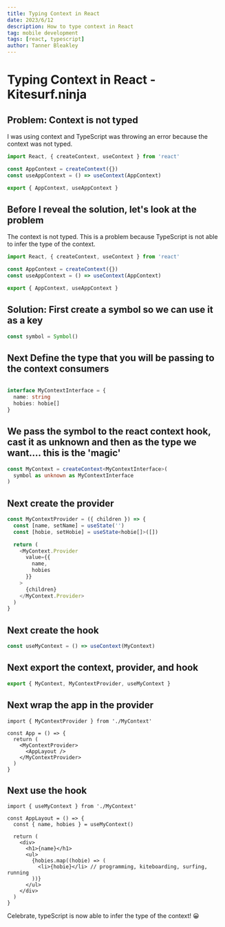 ```yaml
---
title: Typing Context in React
date: 2023/6/12
description: How to type context in React
tag: mobile development
tags: [react, typescript]
author: Tanner Bleakley
---
```


# Typing Context in React - Kitesurf.ninja

## Problem: Context is not typed

I was using context and TypeScript was throwing an error because the context was not typed.

```ts
import React, { createContext, useContext } from 'react'

const AppContext = createContext({})
const useAppContext = () => useContext(AppContext)

export { AppContext, useAppContext }
```

## Before I reveal the solution, let's look at the problem

The context is not typed. This is a problem because TypeScript is not able to infer the type of the context.

```ts
import React, { createContext, useContext } from 'react'

const AppContext = createContext({})
const useAppContext = () => useContext(AppContext)

export { AppContext, useAppContext }
```

## Solution: First create a symbol so we can use it as a key

```ts
const symbol = Symbol()
```

## Next Define the type that you will be passing to the context consumers

```ts

interface MyContextInterface = {
  name: string
  hobies: hobie[]
}

```

## We pass the symbol to the react context hook, cast it as unknown and then as the type we want.... this is the 'magic'

```ts
const MyContext = createContext<MyContextInterface>(
  symbol as unknown as MyContextInterface
)
```

## Next create the provider

```ts
const MyContextProvider = ({ children }) => {
  const [name, setName] = useState('')
  const [hobie, setHobie] = useState<hobie[]>([])

  return (
    <MyContext.Provider
      value={{
        name,
        hobies
      }}
    >
      {children}
    </MyContext.Provider>
  )
}
```

## Next create the hook

```ts
const useMyContext = () => useContext(MyContext)
```

## Next export the context, provider, and hook

```ts
export { MyContext, MyContextProvider, useMyContext }
```

## Next wrap the app in the provider

```tsx
import { MyContextProvider } from './MyContext'

const App = () => {
  return (
    <MyContextProvider>
      <AppLayout />
    </MyContextProvider>
  )
}
```

## Next use the hook

```tsx
import { useMyContext } from './MyContext'

const AppLayout = () => {
  const { name, hobies } = useMyContext()

  return (
    <div>
      <h1>{name}</h1>
      <ul>
        {hobies.map((hobie) => (
          <li>{hobie}</li> // programming, kiteboarding, surfing, running
        ))}
      </ul>
    </div>
  )
}
```

Celebrate, typeScript is now able to infer the type of the context! 😀
